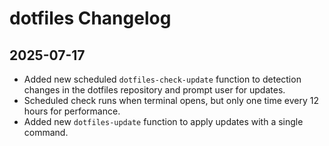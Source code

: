 # dotfiles Changelog

## 2025-07-17

- Added new scheduled `dotfiles-check-update` function to detection changes in the dotfiles repository and prompt user for updates.
- Scheduled check runs when terminal opens, but only one time every 12 hours for performance.
- Added new `dotfiles-update` function to apply updates with a single command.
